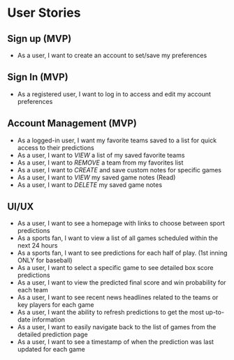 # User Stories

## Sign up (MVP)
* As a user, I want to create an account to set/save my preferences

## Sign In (MVP)
* As a registered user, I want to log in to access and edit my account preferences

## Account Management (MVP)
* As a logged-in user, I want my favorite teams saved to a list for quick access to their predictions
* As a user, I want to *VIEW* a list of my saved favorite teams
* As a user, I want to *REMOVE* a team from my favorites list
* As a user, I want to *CREATE* and save custom notes for specific games
* As a user, I want to *VIEW* my saved game notes (Read)
* As a user, I want to *DELETE* my saved game notes

## UI/UX
* As a user, I want to see a homepage with links to choose between sport predictions
* As a sports fan, I want to view a list of all games scheduled within the next 24 hours
* As a sports fan, I want to see predictions for each half of play. (1st inning ONLY for baseball) 
* As a user, I want to select a specific game to see detailed box score predictions
* As a user, I want to view the predicted final score and win probability for each team
* As a user, I want to see recent news headlines related to the teams or key players for each game
* As a user, I want the ability to refresh predictions to get the most up-to-date information
* As a user, I want to easily navigate back to the list of games from the detailed prediction page
* As a user, I want to see a timestamp of when the prediction was last updated for each game
